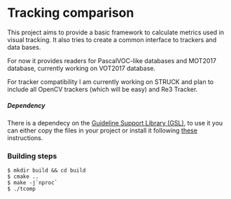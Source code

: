 # Tracking comparison

This project aims to provide a basic framework to calculate metrics used in visual tracking. It also tries to create a
common interface to trackers and data bases.

For now it provides readers for PascalVOC-like databases and MOT2017 database, currently working on VOT2017 database.

For tracker compatibility I am currently working on STRUCK and plan to include all OpenCV trackers (which will be easy) and Re3 Tracker.

##### Dependency

There is a dependecy on the [Guideline Support Library (GSL)](https://github.com/Microsoft/GSL), to use it you can either copy the files in your project or install it following [these](https://github.com/Microsoft/GSL#using-the-libraries) instructions.

### Building steps

    $ mkdir build && cd build
    $ cmake ..
    $ make -j`nproc`
    $ ./tcomp
